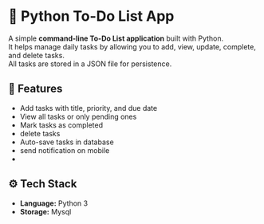  # 📝 Python To-Do List App

A simple **command-line To-Do List application** built with Python.  
It helps manage daily tasks by allowing you to add, view, update, complete, and delete tasks.  
All tasks are stored in a JSON file for persistence.

## 🚀 Features
- Add tasks with title, priority, and due date
- View all tasks or only pending ones
- Mark tasks as completed
- delete tasks
- Auto-save tasks in database
- send notification on mobile
- 
## ⚙️ Tech Stack
- **Language:** Python 3
- **Storage:** Mysql 




